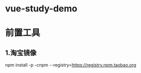 # vue-study-demo

# 前置工具

## 1.淘宝镜像

npm install -p -cnpm --registry=https://registry.npm.taobao.org